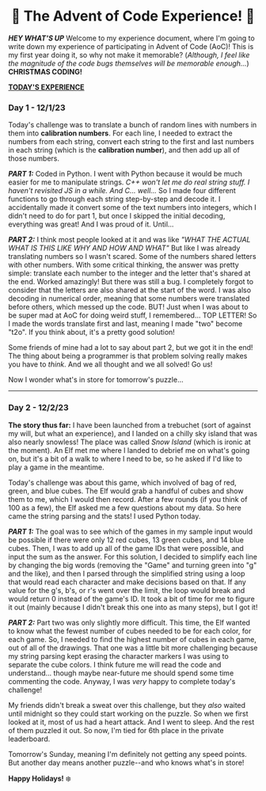 <h1 align = 'center'> 🎀 The Advent of Code Experience! 🎀 </h1>

***HEY WHAT'S UP***
Welcome to my experience document, where I'm going to write down my experience of participating in Advent of Code (AoC)!
This is my first year doing it, so why not make it memorable?
(*Although, I feel like the magnitude of the code bugs themselves will be memorable enough...*)
**CHRISTMAS CODING!**

[**TODAY'S EXPERIENCE**](https://github.com/Valenciola/Advent-o-Code/blob/main/Experience.md#day-2---12223)

### Day 1 - 12/1/23

Today's challenge was to translate a bunch of random lines with numbers in them into **calibration numbers**.
For each line, I needed to extract the numbers from each string, convert each string to the first and last numbers in each string (which is the **calibration number**), and then add up all of those numbers.

***PART 1:***
Coded in Python. I went with Python because it would be much easier for me to manipulate strings.
*C++ won't let me do real string stuff. I haven't revisited JS in a while. And C... well...*
So I made four different functions to go through each string step-by-step and decode it. I accidentally made it convert some of the text numbers into integers, which I didn't need to do for part 1, but once I skipped the initial decoding, everything was great! And I was proud of it. Until...

***PART 2:***
I think most people looked at it and was like *"WHAT THE ACTUAL WHAT IS THIS LIKE WHY AND HOW AND WHAT"*
But like I was already translating numbers so I wasn't scared. Some of the numbers shared letters with other numbers. With some critical thinking, the answer was pretty simple: translate each number to the integer and the letter that's shared at the end. Worked amazingly! But there was still a bug. I completely forgot to consider that the letters are also shared at the start of the word. I was also decoding in numerical order, meaning that some numbers were translated before others, which messed up the code.
BUT! Just when I was about to be super mad at AoC for doing weird stuff, I remembered... TOP LETTER! So I made the words translate first and last, meaning I made "two" become "t2o". If you think about, it's a pretty good solution!

Some friends of mine had a lot to say about part 2, but we got it in the end! The thing about being a programmer is that problem solving really makes you have to *think*. And we all thought and we all solved! Go us!

Now I wonder what's in store for tomorrow's puzzle...

---

### Day 2 - 12/2/23

**The story thus far:** I have been launched from a trebuchet (sort of against my will, but what an experience), and I landed on a chilly sky island that was also nearly snowless! The place was called *Snow Island* (which is ironic at the moment). An Elf met me where I landed to debrief me on what's going on, but it's a bit of a walk to where I need to be, so he asked if I'd like to play a game in the meantime.

Today's challenge was about this game, which involved of bag of red, green, and blue cubes. The Elf would grab a handful of cubes and show them to me, which I would then record. After a few rounds (if you think of 100 as a few), the Elf asked me a few questions about my data. So here came the string parsing and the stats! I used Python today.

***PART 1:***
The goal was to see which of the games in my sample input would be possible if there were only 12 red cubes, 13 green cubes, and 14 blue cubes. Then, I was to add up all of the game IDs that were possible, and input the sum as the answer. For this solution, I decided to simplify each line by changing the big words (removing the "Game" and turning green into "g" and the like), and then I parsed through the simplified string using a loop that would read each character and make decisions based on that. If any value for the g's, b's, or r's went over the limit, the loop would break and would return 0 instead of the game's ID. It took a bit of time for me to figure it out (mainly because I didn't break this one into as many steps), but I got it!

***PART 2:***
Part two was only slightly more difficult. This time, the Elf wanted to know what the fewest number of cubes needed to be for each color, for each game. So, I needed to find the highest number of cubes in each game, out of all of the drawings. That one was a little bit more challenging because my string parsing kept erasing the character markers I was using to separate the cube colors. I think future me will read the code and understand... though maybe near-future me should spend some time commenting the code. Anyway, I was *very* happy to complete today's challenge!

My friends didn't break a sweat over this challenge, but they *also* waited until midnight so they could start working on the puzzle. So when we first looked at it, most of us had a heart attack. And I went to sleep. And the rest of them puzzled it out. So now, I'm tied for 6th place in the private leaderboard.

Tomorrow's Sunday, meaning I'm definitely not getting any speed points. But another day means another puzzle--and who knows what's in store!

**Happy Holidays!** ❄️

